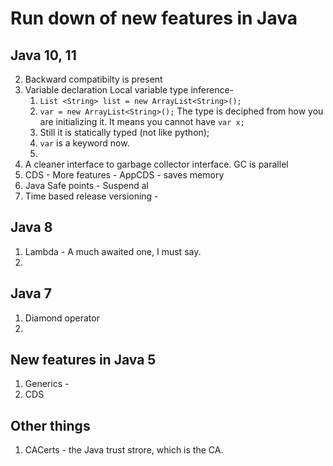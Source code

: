 # Run down of new features in Java 
## Java 10, 11
2. Backward compatibilty is present
3. Variable declaration Local variable type inference-  
	1. `List <String> list = new ArrayList<String>();` 
	2. `var = new ArrayList<String>();`  The type is deciphed from how you are initializing it. It means you cannot have `var x;`
	3. Still it is statically typed (not like python);
	4. `var` is a keyword now.
	5.  
4. A cleaner interface to garbage collector interface.  GC is parallel
5. CDS - More features -  AppCDS - saves memory
6. Java Safe points - Suspend al
7. Time based release versioning - 

## Java 8 
1. Lambda - A much awaited one, I must say. 
2. 
## Java 7 
1. Diamond operator
6. 
## New features in Java 5
1. Generics - 
2. CDS 

## Other things
1. CACerts - the Java trust strore, which is the CA. 
<!--stackedit_data:
eyJoaXN0b3J5IjpbLTE5MDAwNzk5MzUsLTg2NzA3MTE4NiwzNT
U4NjgzMzddfQ==
-->